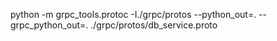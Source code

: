 python -m grpc_tools.protoc -I./grpc/protos --python_out=. --grpc_python_out=. ./grpc/protos/db_service.proto